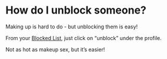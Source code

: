 # How do I unblock someone?

Making up is hard to do - but unblocking them is easy!

From your [Blocked List](http://fetlife.com/settings/blocked ""), just click on &ldquo;unblock&rdquo; under the profile.

Not as hot as makeup sex, but it&rsquo;s easier!

